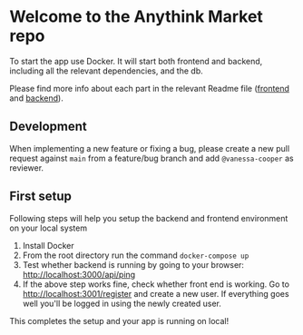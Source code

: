 # Welcome to the Anythink Market repo

To start the app use Docker. It will start both frontend and backend, including all the relevant dependencies, and the db.

Please find more info about each part in the relevant Readme file ([frontend](frontend/readme.md) and [backend](backend/README.md)).

## Development

When implementing a new feature or fixing a bug, please create a new pull request against `main` from a feature/bug branch and add `@vanessa-cooper` as reviewer.

## First setup

Following steps will help you setup the backend and frontend environment on your local system

1. Install Docker  
2. From the root directory run the command `docker-compose up`
3. Test whether backend is running by going to your browser: [http://localhost:3000/api/ping](http://localhost:3000/api/ping)
4. If the above step works fine, check whether front end is working. Go to [http://localhost:3001/register](http://localhost:3001/register) and create a new user. If everything goes well you'll be logged in using the newly created user.

This completes the setup and your app is running on local!
